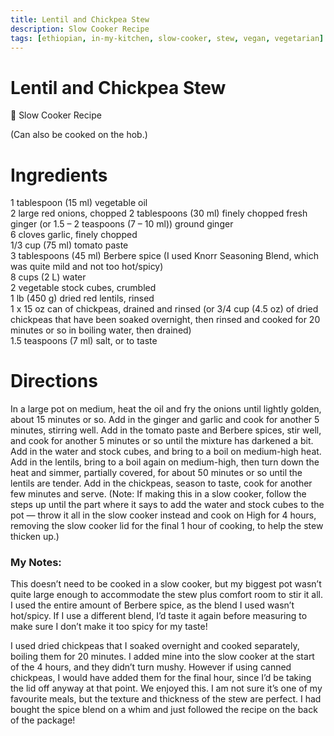 ```yaml
---
title: Lentil and Chickpea Stew
description: Slow Cooker Recipe
tags: [ethiopian, in-my-kitchen, slow-cooker, stew, vegan, vegetarian]
---
```


# Lentil and Chickpea Stew

🍲 Slow Cooker Recipe

(Can also be cooked on the hob.)

# Ingredients
1 tablespoon (15 ml) vegetable oil  
2 large red onions, chopped
2 tablespoons (30 ml) finely chopped fresh ginger (or 1.5 – 2 teaspoons (7 – 10 ml)) ground ginger  
6 cloves garlic, finely chopped  
1/3 cup (75 ml) tomato paste  
3 tablespoons (45 ml) Berbere spice (I used Knorr Seasoning Blend, which was quite mild and not too hot/spicy)  
8 cups (2 L) water  
2 vegetable stock cubes, crumbled  
1 lb (450 g) dried red lentils, rinsed  
1 x 15 oz can of chickpeas, drained and rinsed (or 3/4 cup (4.5 oz) of dried chickpeas that have been soaked overnight, then rinsed and cooked for 20 minutes or so in boiling water, then drained)  
1.5 teaspoons (7 ml) salt, or to taste

# Directions
In a large pot on medium, heat the oil and fry the onions until lightly golden, about 15 minutes or so. Add in the ginger and garlic and cook for another 5 minutes, stirring well.
Add in the tomato paste and Berbere spices, stir well, and cook for another 5 minutes or so until the mixture has darkened a bit. Add in the water and stock cubes, and bring to a boil on medium-high heat. Add in the lentils, bring to a boil again on medium-high, then turn down the heat and simmer, partially covered, for about 50 minutes or so until the lentils are tender. Add in the chickpeas, season to taste, cook for another few minutes and serve.
(Note: If making this in a slow cooker, follow the steps up until the part where it says to add the water and stock cubes to the pot — throw it all in the slow cooker instead and cook on High for 4 hours, removing the slow cooker lid for the final 1 hour of cooking, to help the stew thicken up.)

### My Notes:
This doesn’t need to be cooked in a slow cooker, but my biggest pot wasn’t quite large enough to accommodate the stew plus comfort room to stir it all. I used the entire amount of Berbere spice, as the blend I used wasn’t hot/spicy. If I use a different blend, I’d taste it again before measuring to make sure I don’t make it too spicy for my taste!

I used dried chickpeas that I soaked overnight and cooked separately, boiling them for 20 minutes. I added mine into the slow cooker at the start of the 4 hours, and they didn’t turn mushy. However if using canned chickpeas, I would have added them for the final hour, since I’d be taking the lid off anyway at that point.
We enjoyed this. I am not sure it’s one of my favourite meals, but the texture and thickness of the stew are perfect. I had bought the spice blend on a whim and just followed the recipe on the back of the package!